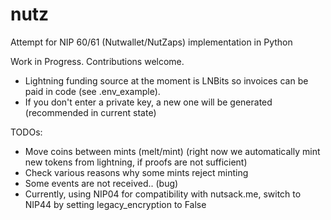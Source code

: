 # nutz

Attempt for NIP 60/61 (Nutwallet/NutZaps) implementation in Python

Work in Progress. Contributions welcome.
- Lightning funding source at the moment is LNBits so invoices can be paid in code (see .env_example). 
- If you don't enter a private key, a new one will be generated (recommended in current state)

TODOs:
- Move coins between mints (melt/mint) (right now we automatically mint new tokens from lightning, if proofs are not sufficient)
- Check various reasons why some mints reject minting
- Some events are not received.. (bug)
- Currently, using NIP04 for compatibility with nutsack.me, switch to NIP44 by setting legacy_encryption to False
